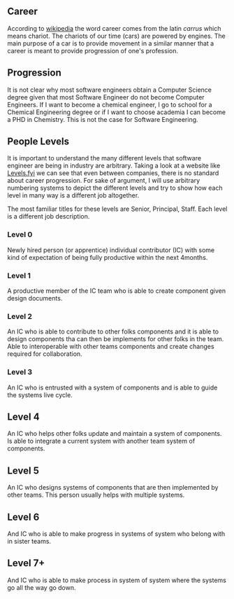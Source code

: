 ## Career

According to [wikipedia](https://en.wikipedia.org/wiki/Career#Etymology) the word career comes from the latin _carrus_
which means chariot. The chariots of our time (cars) are powered by engines. The main purpose of a car is to provide
movement in a similar manner that a career is meant to provide progression of one's profession.


## Progression


It is not clear why most software engineers obtain a Computer Science degree given that most Software Engineer do not
become Computer Engineers. If I want to become a chemical engineer, I go to school for a Chemical Engineering degree or
if I want to choose academia I can become a PHD in Chemistry. This is not the case for Software Engineering.


## People Levels

It is important to understand the many different levels that software engineer are being in industry are arbitrary.
Taking a look at a website like [Levels.fyi](https://www.levels.fyi/) we can see that even between companies, there is
no standard about career progression. For sake of argument, I will use arbitrary numbering systems to depict the
different levels and try to show how each level in many way is a different job altogether.

The most familiar titles for these levels are Senior, Principal, Staff. Each level is a different job description.


### Level 0

Newly hired person (or apprentice) individual contributor (IC) with some kind of expectation of being fully productive
within the next 4months.


### Level 1

A productive member of the IC team who is able to create component given design documents.


### Level 2

An IC who is able to contribute to other folks components and it is able to design components tha can then be implements
for other folks in the team. Able to interoperable with other teams components and create changes required for
collaboration.


### Level 3

An IC who is entrusted with a system of components and is able to guide the systems live cycle.


## Level 4

An IC who helps other folks update and maintain a system of components. Is able to integrate a current system with
another team system of components.


## Level 5

An IC who designs systems of components that are then implemented by other teams. This person usually helps with
multiple systems.


## Level 6

And IC who is able to make progress in systems of system who belong with in sister teams.


## Level 7+

And IC who is able to make process in system of system where the systems go all the way go down.
